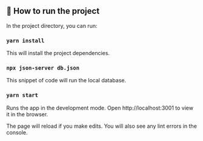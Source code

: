## :purple_heart: How to run the project

In the project directory, you can run:

### `yarn install`

This will install the project dependencies.

### `npx json-server db.json`

This snippet of code will run the local database.

### `yarn start`

Runs the app in the development mode.
Open http://localhost:3001 to view it in the browser.

The page will reload if you make edits.
You will also see any lint errors in the console.
